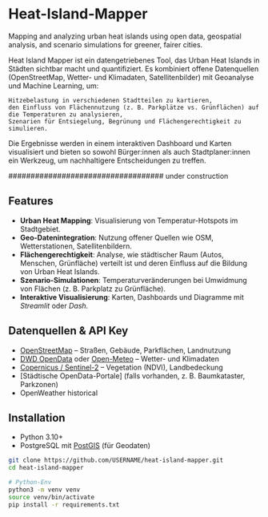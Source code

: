 # Heat-Island-Mapper
Mapping and analyzing urban heat islands using open data, geospatial analysis, and scenario simulations for greener, fairer cities.

Heat Island Mapper ist ein datengetriebenes Tool, das Urban Heat Islands in Städten sichtbar macht und quantifiziert.
Es kombiniert offene Datenquellen (OpenStreetMap, Wetter- und Klimadaten, Satellitenbilder) mit Geoanalyse und Machine Learning, um:

    Hitzebelastung in verschiedenen Stadtteilen zu kartieren,
    den Einfluss von Flächennutzung (z. B. Parkplätze vs. Grünflächen) auf die Temperaturen zu analysieren,
    Szenarien für Entsiegelung, Begrünung und Flächengerechtigkeit zu simulieren.

Die Ergebnisse werden in einem interaktiven Dashboard und Karten visualisiert und bieten so sowohl Bürger:innen als auch Stadtplaner:innen ein Werkzeug, um nachhaltigere Entscheidungen zu treffen.



################################### under construction

## Features
- **Urban Heat Mapping**: Visualisierung von Temperatur-Hotspots im Stadtgebiet.  
- **Geo-Datenintegration**: Nutzung offener Quellen wie OSM, Wetterstationen, Satellitenbildern.  
- **Flächengerechtigkeit**: Analyse, wie städtischer Raum (Autos, Menschen, Grünfläche) verteilt ist und deren Einfluss auf die Bildung von Urban Heat Islands.  
- **Szenario-Simulationen**: Temperaturveränderungen bei Umwidmung von Flächen (z. B. Parkplatz zu Grünfläche).  
- **Interaktive Visualisierung**: Karten, Dashboards und Diagramme mit *Streamlit* oder *Dash*.  

## Datenquellen & API Key
- [OpenStreetMap](https://www.openstreetmap.org/) – Straßen, Gebäude, Parkflächen, Landnutzung  
- [DWD OpenData](https://opendata.dwd.de/) oder [Open-Meteo](https://open-meteo.com/) – Wetter- und Klimadaten  
- [Copernicus / Sentinel-2](https://scihub.copernicus.eu/) – Vegetation (NDVI), Landbedeckung  
- [Städtische OpenData-Portale] (falls vorhanden, z. B. Baumkataster, Parkzonen)  
- OpenWeather historical 


## Installation

- Python 3.10+  
- PostgreSQL mit [PostGIS](https://postgis.net/) (für Geodaten)  

```bash
git clone https://github.com/USERNAME/heat-island-mapper.git
cd heat-island-mapper

# Python-Env
python3 -m venv venv
source venv/bin/activate
pip install -r requirements.txt
